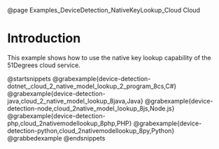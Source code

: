 @page Examples_DeviceDetection_NativeKeyLookup_Cloud Cloud

# Introduction

This example shows how to use the native key lookup capability of the 51Degrees cloud service.

@startsnippets
@grabexample{device-detection-dotnet,_cloud_2_native_model_lookup_2_program_8cs,C#}
@grabexample{device-detection-java,cloud_2_native_model_lookup_8java,Java}
@grabexample{device-detection-node,cloud_2native_model_lookup_8js,Node.js}
@grabexample{device-detection-php,cloud_2nativemodellookup_8php,PHP}
@grabexample{device-detection-python,cloud_2nativemodellookup_8py,Python}
@grabbedexample
@endsnippets
